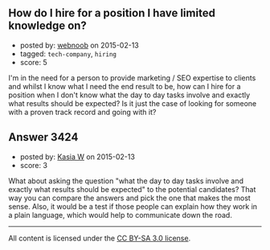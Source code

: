 ## How do I hire for a position I have limited knowledge on?

- posted by: [webnoob](https://stackexchange.com/users/96242/webnoob) on 2015-02-13
- tagged: `tech-company`, `hiring`
- score: 5

I'm in the need for a person to provide marketing / SEO expertise to clients and whilst I know what I need the end result to be, how can I hire for a position when I don't know what the day to day tasks involve and exactly what results should be expected? Is it just the case of looking for someone with a proven track record and going with it?


## Answer 3424

- posted by: [Kasia W](https://stackexchange.com/users/5180167/kasia-w) on 2015-02-13
- score: 3

What about asking the question "what the day to day tasks involve and exactly what results should be expected" to the potential candidates? That way you can compare the answers and pick the one that makes the most sense. Also, it would be a test if those people can explain how they work in a plain language, which would help to communicate down the road. 



---

All content is licensed under the [CC BY-SA 3.0 license](https://creativecommons.org/licenses/by-sa/3.0/).
